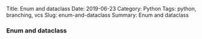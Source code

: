 Title: Enum and dataclass
Date: 2019-06-23
Category: Python
Tags: python, branching, vcs
Slug: enum-and-dataclass
Summary: Enum and dataclass


### Enum and dataclass
